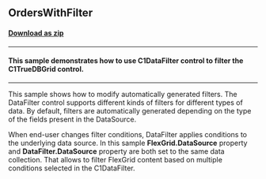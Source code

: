 ## OrdersWithFilter
#### [Download as zip](https://grapecity.github.io/DownGit/#/home?url=https://github.com/GrapeCity/ComponentOne-WinForms-Samples/tree/master/NetFramework\DataFilter\CS\OrdersWithFilter)
____
#### This sample demonstrates how to use C1DataFilter control to filter the C1TrueDBGrid control. 
____
This sample shows how to modify automatically generated filters.
The DataFilter control supports different kinds of filters for different types of data.
By default, filters are automatically generated depending on the type of the fields present in the DataSource.

When end-user changes filter conditions, DataFilter applies conditions to the underlying data source.
In this sample **FlexGrid.DataSource** property and **DataFilter.DataSource** property are both set to the same data collection.
That allows to filter FlexGrid content based on multiple conditions selected in the C1DataFilter.
